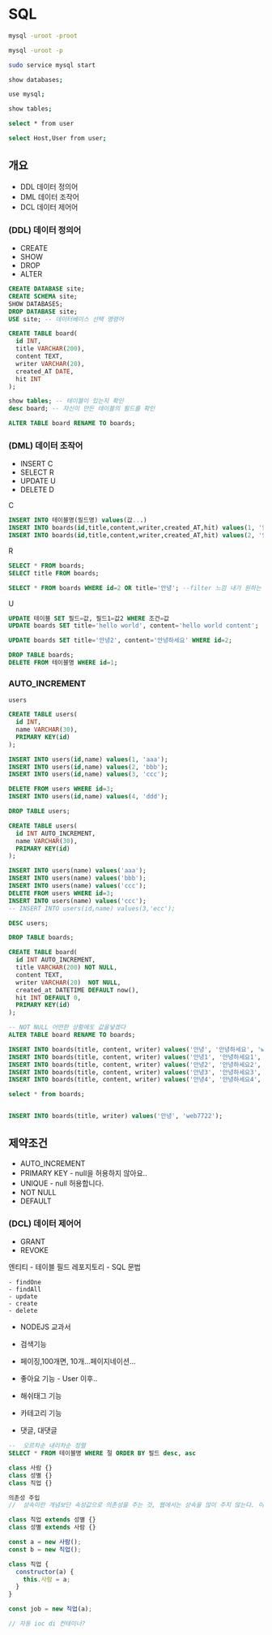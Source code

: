 # SQL

```sh
mysql -uroot -proot

mysql -uroot -p

sudo service mysql start

show databases;

use mysql;

show tables;

select * from user

select Host,User from user;
```

## 개요

- DDL 데이터 정의어
- DML 데이터 조작어
- DCL 데이터 제어어

### (DDL) 데이터 정의어

- CREATE
- SHOW
- DROP
- ALTER

```sql
CREATE DATABASE site;
CREATE SCHEMA site;
SHOW DATABASES;
DROP DATABASE site;
USE site; -- 데이터베이스 선택 명령어
```

```sql
CREATE TABLE board(
  id INT,
  title VARCHAR(200),
  content TEXT,
  writer VARCHAR(20),
  created_AT DATE,
  hit INT
);

show tables; -- 테이블이 있는지 확인
desc board; -- 자신이 만든 테이블의 필드를 확인
```

```sql
ALTER TABLE board RENAME TO boards;
```

### (DML) 데이터 조작어

- INSERT C
- SELECT R
- UPDATE U
- DELETE D

C

```sql
INSERT INTO 테이블명(필드명) values(값...)
INSERT INTO boards(id,title,content,writer,created_AT,hit) values(1, '안녕', '안녕하세요', 'web7722', NOW(), 0);
INSERT INTO boards(id,title,content,writer,created_AT,hit) values(2, '안녕2', '안녕하세요2', 'web7733', NOW(), 0);
```

R

```sql
SELECT * FROM boards;
SELECT title FROM boards;

SELECT * FROM boards WHERE id=2 OR title='안녕'; --filter 느낌 내가 원하는 필드값의 속성 데이터를 가져온다.
```

U

```sql
UPDATE 테이블 SET 필드=값, 필드1=값2 WHERE 조건=값
UPDATE boards SET title='hello world', content='hello world content';  --  where 절을 안넣으면 모든 필드 속성의 데이터가 바뀐다.

UPDATE boards SET title='안녕2', content='안녕하세요' WHERE id=2;
```

```sql
DROP TABLE boards;
DELETE FROM 테이블명 WHERE id=1;
```

### AUTO_INCREMENT

`users`

```sql
CREATE TABLE users(
  id INT,
  name VARCHAR(30),
  PRIMARY KEY(id)
);

INSERT INTO users(id,name) values(1, 'aaa');
INSERT INTO users(id,name) values(2, 'bbb');
INSERT INTO users(id,name) values(3, 'ccc');

DELETE FROM users WHERE id=3;
INSERT INTO users(id,name) values(4, 'ddd');
```

```sql
DROP TABLE users;

CREATE TABLE users(
  id INT AUTO_INCREMENT,
  name VARCHAR(30),
  PRIMARY KEY(id)
);

INSERT INTO users(name) values('aaa');
INSERT INTO users(name) values('bbb');
INSERT INTO users(name) values('ccc');
DELETE FROM users WHERE id=3;
INSERT INTO users(name) values('ccc');
-- INSERT INTO users(id,name) values(3,'ecc');

DESC users;
```

```sql
DROP TABLE boards;

CREATE TABLE board(
  id INT AUTO_INCREMENT,
  title VARCHAR(200) NOT NULL,
  content TEXT,
  writer VARCHAR(20)  NOT NULL,
  created_at DATETIME DEFAULT now(),
  hit INT DEFAULT 0,
  PRIMARY KEY(id)
);

-- NOT NULL 어떤한 상황에도 값을넣겠다
ALTER TABLE board RENAME TO boards;

INSERT INTO boards(title, content, writer) values('안녕', '안녕하세요', 'web7722');
INSERT INTO boards(title, content, writer) values('안녕1', '안녕하세요1', '1web7722');
INSERT INTO boards(title, content, writer) values('안녕2', '안녕하세요2', '2web7722');
INSERT INTO boards(title, content, writer) values('안녕3', '안녕하세요3', '3web7722');
INSERT INTO boards(title, content, writer) values('안녕4', '안녕하세요4', '4web7722');

select * from boards;


INSERT INTO boards(title, writer) values('안녕', 'web7722');
```

## 제약조건

- AUTO_INCREMENT
- PRIMARY KEY - null을 허용하지 않아요..
- UNIQUE - null 허용합니다.
- NOT NULL
- DEFAULT

### (DCL) 데이터 제어어

- GRANT
- REVOKE

엔티티 - 테이블 필드
레포지토리 - SQL 문법

    - findOne
    - findAll
    - update
    - create
    - delete

- NODEJS 교과서

- 검색기능
- 페이징,100개면, 10개...페이지네이션...
- 좋아요 기능 - User 이후..
- 해쉬태그 기능
- 카테고리 기능
- 댓글, 대댓글

```sql
--  오르차순 내리차순 정렬
SELECT * FROM 테이블명 WHERE 절 ORDER BY 필드 desc, asc
```

```js
class 사람 {}
class 성별 {}
class 직업 {}

의존성 주입
//  상속이란 개념보단 속성값으로 의존성을 주는 것, 웹에서는 상속을 많이 주지 않는다. 이유는 데이터 관리가 효율적이지 않으니까..

class 직업 extends 성별 {}
class 성별 extends 사람 {}

const a = new 사람();
const b = new 직업();

class 직업 {
  constructor(a) {
    this.사람 = a;
  }
}

const job = new 직업(a);

// 자동 ioc di 컨테이너?
```
